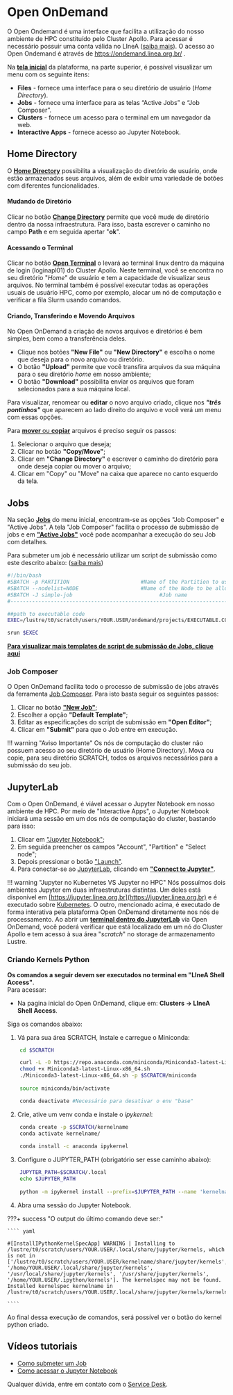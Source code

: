 # Open OnDemand
O Open Ondemand é uma interface que facilita a utilização do nosso ambiente de HPC constituído pelo Cluster Apollo. Para acessar é necessário possuir uma conta válida no LIneA ([saiba mais](/primeiros_passos.html)). 
O acesso ao Open Ondemand é através de https://ondemand.linea.org.br/ .

Na [**tela inicial**](../img/OOD1.png) da plataforma, na parte superior, é possível visualizar um menu com os seguinte itens:

* **Files** - fornece uma interface para o seu diretório de usuário (_Home Directory_).
* **Jobs** - fornece uma interface para as telas “Active Jobs” e “Job Composer”.
* **Clusters** - fornece um acesso para o terminal em um navegador da web.
* **Interactive Apps** - fornece acesso ao Jupyter Notebook.

## Home Directory
O [**Home Directory**](../img/OOD2.jpeg) possibilita a visualização do diretório de usuário, onde estão armazenados seus arquivos, além de exibir uma variedade de botões com diferentes funcionalidades. 

#### Mudando de Diretório
Clicar no botão [**Change Directory**](../img/OOD3.png) permite que você mude de diretório dentro da nossa infraestrutura. Para isso, basta escrever o caminho no campo **Path** e em seguida apertar "**ok**".

#### Acessando o Terminal
Clicar no botão [**Open Terminal**](../img/OOD4.png) o levará ao terminal linux dentro da máquina de login (loginapl01) do Cluster Apollo. 
Neste terminal, você se encontra no seu diretório "_Home_" de usuário e tem a capacidade de visualizar seus arquivos. No terminal também é possível executar todas as operações usuais de usuário HPC, como por exemplo, alocar um nó de computação e verificar a fila Slurm usando comandos.

#### Criando, Transferindo e Movendo Arquivos 
No Open OnDemand a criação de novos arquivos e diretórios é bem simples, bem como a transferência deles.

* Clique nos botões **"New File"** ou **"New Directory"** e escolha o nome que deseja para o novo arquivo ou diretório. 
* O botão **"Upload"** permite que você transfira arquivos da sua máquina para o seu diretório _home_ em nosso ambiente; 
* O botão **"Download"** possibilita enviar os arquivos que foram selecionados para a sua máquina local. 

Para visualizar, renomear ou **editar** o novo arquivo criado, clique nos **_"três pontinhos"_** que aparecem ao lado direito do arquivo e você verá um menu com essas opções.

Para [**mover** ou **copiar**](../img/OOD5.png) arquivos é preciso seguir os passos: 

1. Selecionar o arquivo que deseja;
2. Clicar no botão **"Copy/Move"**;
3. Clicar em **"Change Directory"** e escrever o caminho do diretório para onde deseja copiar ou mover o arquivo;
4. Clicar em "Copy" ou "Move" na caixa que aparece no canto esquerdo da tela.

## Jobs
Na seção [**Jobs**](../img/OOD6.png) do menu inicial, encontram-se as opções "Job Composer" e "Active Jobs". A tela "Job Composer" facilita o processo de submissão de jobs e em [**"Active Jobs"**](../img/OOD9.png) você pode acompanhar a execução do seu Job com detalhes.

Para submeter um job é necessário utilizar um script de submissão como este descrito abaixo: ([saiba mais](/processamento/apollo/index.html#anatomia-de-um-job)) 

```bash
#!/bin/bash
#SBATCH -p PARTITION                       #Name of the Partition to use
#SBATCH --nodelist=NODE                    #Name of the Node to be allocated
#SBATCH -J simple-job			                 #Job name
#----------------------------------------------------------------------------#

##path to executable code
EXEC=/lustre/t0/scratch/users/YOUR.USER/ondemand/projects/EXECUTABLE.CODE

srun $EXEC
```
[**Para visualizar mais templates de script de submissão de Jobs, clique aqui**](/processamento/uso/templates-jobs.html)

### Job Composer
O Open OnDemand facilita todo o processo de submissão de jobs através da ferramenta [Job Composer](../img/OOD7.png). Para isto basta seguir os seguintes passos:

1. Clicar no botão [**"New Job"**](../img/OOD6.1.png);
2. Escolher a opção **"Default Template"**;
3. Editar as especificações do script de submissão em **"Open Editor"**;
4. Clicar em **"Submit"** para que o Job entre em execução.

!!! warning "Aviso Importante"
    Os nós de computação do cluster não possuem acesso ao seu diretório de usuário (Home Directory). Mova ou copie, para seu diretório SCRATCH, todos os arquivos necessários para a submissão do seu job. 

## JupyterLab
Com o Open OnDemand, é viável acessar o Jupyter Notebook em nosso ambiente de HPC. Por meio de "Interactive Apps", o Jupyter Notebook iniciará uma sessão em um dos nós de computação do cluster, bastando para isso:

1. Clicar em ["Jupyter Notebook"](../img/OOD8.png);
2. Em seguida preencher os campos "Account", "Partition" e "Select node"; 
3. Depois pressionar o botão ["Launch"](../img/OOD10.png).
4. Para conectar-se ao [JupyterLab](../img/OOD12.png), clicando em [**"Connect to Jupyter"**](../img/OOD11.png).  

!!! warning "Jupyter no Kubernetes VS Jupyter no HPC"
    Nós possuímos dois ambientes Jupyter em duas infraestruturas distintas. Um deles está disponível em [https://jupyter.linea.org.br](https://jupyter.linea.org.br) e é executado sobre [Kubernetes](https://kubernetes.io/). O outro, mencionado acima, é executado de forma interativa pela plataforma Open OnDemand diretamente nos nós de processamento.
Ao abrir um [**terminal dentro do JupyterLab**](../img/OOD14.png) via Open OnDemand, você poderá verificar que está localizado em um nó do Cluster Apollo e tem acesso à sua área "_scratch_" no storage de armazenamento Lustre.

### Criando Kernels Python
**Os comandos a  seguir devem ser executados no terminal em "LIneA Shell Access"**. <br> Para acessar: 

* Na pagina inicial do Open OnDemand, clique em: **Clusters -> LIneA Shell Access**.

Siga os comandos abaixo:

1. Vá para sua área SCRATCH, Instale e carregue o Miniconda:
``` bash
	cd $SCRATCH

    curl -L -O https://repo.anaconda.com/miniconda/Miniconda3-latest-Linux-x86_64.sh
    chmod +x Miniconda3-latest-Linux-x86_64.sh
    ./Miniconda3-latest-Linux-x86_64.sh -p $SCRATCH/miniconda
    
    source miniconda/bin/activate 

    conda deactivate #Necessário para desativar o env "base"
```
2. Crie, ative um venv conda e instale o _ipykernel_:
``` bash
	conda create -p $SCRATCH/kernelname
    conda activate kernelname/
    
    conda install -c anaconda ipykernel
```
3. Configure o JUPYTER_PATH (obrigatório ser esse caminho abaixo):
```bash
	JUPYTER_PATH=$SCRATCH/.local
	echo $JUPYTER_PATH
    
    python -m ipykernel install --prefix=$JUPYTER_PATH --name 'kernelname'
```
4. Abra uma sessão do Jupyter Notebook.

???+ success "O output do último comando deve ser:"

    ```` yaml
    
    #[InstallIPythonKernelSpecApp] WARNING | Installing to /lustre/t0/scratch/users/YOUR.USER/.local/share/jupyter/kernels, which is not in ['/lustre/t0/scratch/users/YOUR.USER/kernelname/share/jupyter/kernels', '/home/YOUR.USER/.local/share/jupyter/kernels', '/usr/local/share/jupyter/kernels', '/usr/share/jupyter/kernels', '/home/YOUR.USER/.ipython/kernels']. The kernelspec may not be found.
    Installed kernelspec kernelname in /lustre/t0/scratch/users/YOUR.USER/.local/share/jupyter/kernels/kernelname
    
    ```` 

Ao final dessa execução de comandos, será possível ver o botão do kernel python criado.



## Vídeos tutoriais
* [Como submeter um Job](https://youtu.be/6w1H3VS40Ew)
* [Como acessar o Jupyter Notebook](https://youtu.be/SemHNDr8vjg) 

Qualquer dúvida, entre em contato com o [Service Desk](https://docs.linea.org.br/suporte.html).






